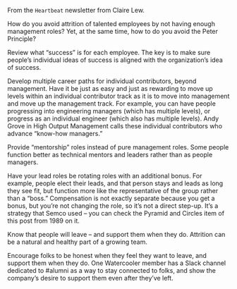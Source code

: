 From the `Heartbeat` newsletter from Claire Lew.

How do you avoid attrition of talented employees by not having enough management roles? Yet, at the same time, how to do you avoid the Peter Principle?

Review what “success” is for each employee. The key is to make sure people’s individual ideas of success is aligned with the organization’s idea of success.

Develop multiple career paths for individual contributors, beyond management. Have it be just as easy and just as rewarding to move up levels within an individual contributor track as it is to move into management and move up the management track. For example, you can have people progressing into engineering managers (which has multiple levels), or progress as an individual engineer (which also has multiple levels). Andy Grove in High Output Management calls these individual contributors who advance “know-how managers.”

Provide “mentorship” roles instead of pure management roles. Some people function better as technical mentors and leaders rather than as people managers.

Have your lead roles be rotating roles with an additional bonus. For example, people elect their leads, and that person stays and leads as long they see fit, but function more like the representative of the group rather than a “boss.” Compensation is not exactly separate because you get a bonus, but you’re not changing the role, so it’s not a direct step-up. It’s a strategy that Semco used – you can check the Pyramid and Circles item of this post from 1989 on it.

Know that people will leave – and support them when they do. Attrition can be a natural and healthy part of a growing team.

Encourage folks to be honest when they feel they want to leave, and support them when they do. One Watercooler member has a Slack channel dedicated to #alumni as a way to stay connected to folks, and show the company’s desire to support them even after they’ve left.
